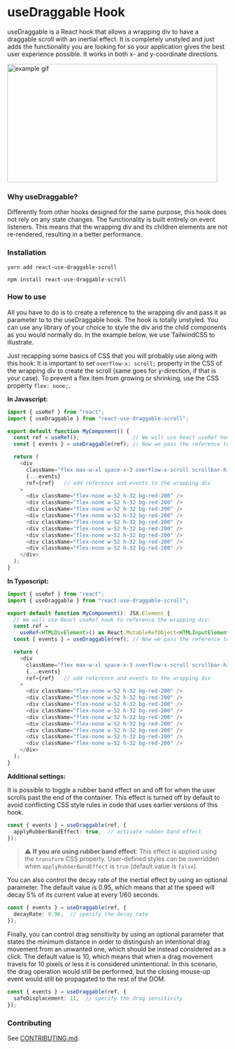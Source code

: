 # useDraggable Hook

useDraggable is a React hook that allows a wrapping div to have a draggable scroll with an inertial effect.
It is completely unstyled and just adds the functionality you are looking for so your application gives
the best user experience possible. It works in both x- and y-coordinate directions.


<img alt="example gif" src="https://github.com/rfmiotto/react-use-draggable-scroll/blob/main/.github/example.gif" width="480" height="270"/>

### Why useDraggable?

Differently from other hooks designed for the same purpose, this hook does not rely on any state changes. The
functionality is built entirely on event listeners. This means that the wrapping div and its children elements
are not re-rendered, resulting in a better performance.

### Installation

```console
yarn add react-use-draggable-scroll
```
```console
npm install react-use-draggable-scroll
```

### How to use

All you have to do is to create a reference to the wrapping div and pass it as parameter to to the useDraggable hook.
The hook is totally unstyled. You can use any library of your choice to style the div and the child components as you would normally do.
In the example below, we use TailwindCSS to illustrate.

Just recapping some basics of CSS that you will probably use along with this hook: It is important to set `overflow-x: scroll;`
property in the CSS of the wrapping div to create the scroll (same goes for y-direction, if that is your case). To prevent a
flex item from growing or shrinking, use the CSS property `flex: none;`.


**In Javascript:**
```javascript
import { useRef } from "react";
import { useDraggable } from "react-use-draggable-scroll";

export default function MyComponent() {
  const ref = useRef();                 // We will use React useRef hook to reference the wrapping div:
  const { events } = useDraggable(ref); // Now we pass the reference to the useDraggable hook:

  return (
    <div
      className="flex max-w-xl space-x-3 overflow-x-scroll scrollbar-hide"
      {...events}
      ref={ref}   // add reference and events to the wrapping div
    >
      <div className="flex-none w-52 h-32 bg-red-200" />
      <div className="flex-none w-52 h-32 bg-red-200" />
      <div className="flex-none w-52 h-32 bg-red-200" />
      <div className="flex-none w-52 h-32 bg-red-200" />
      <div className="flex-none w-52 h-32 bg-red-200" />
      <div className="flex-none w-52 h-32 bg-red-200" />
      <div className="flex-none w-52 h-32 bg-red-200" />
      <div className="flex-none w-52 h-32 bg-red-200" />
      <div className="flex-none w-52 h-32 bg-red-200" />
    </div>
  );
}
```


**In Typescript:**
```typescript
import { useRef } from "react";
import { useDraggable } from "react-use-draggable-scroll";

export default function MyComponent(): JSX.Element {
  // We will use React useRef hook to reference the wrapping div:
  const ref =
    useRef<HTMLDivElement>() as React.MutableRefObject<HTMLInputElement>;
  const { events } = useDraggable(ref); // Now we pass the reference to the useDraggable hook:

  return (
    <div
      className="flex max-w-xl space-x-3 overflow-x-scroll scrollbar-hide"
      {...events}
      ref={ref}   // add reference and events to the wrapping div
    >
      <div className="flex-none w-52 h-32 bg-red-200" />
      <div className="flex-none w-52 h-32 bg-red-200" />
      <div className="flex-none w-52 h-32 bg-red-200" />
      <div className="flex-none w-52 h-32 bg-red-200" />
      <div className="flex-none w-52 h-32 bg-red-200" />
      <div className="flex-none w-52 h-32 bg-red-200" />
      <div className="flex-none w-52 h-32 bg-red-200" />
      <div className="flex-none w-52 h-32 bg-red-200" />
      <div className="flex-none w-52 h-32 bg-red-200" />
    </div>
  );
}
```

**Additional settings:**

It is possible to toggle a rubber band effect on and off for when the
user scrolls past the end of the container. This effect is turned off by default to avoid conflicting CSS style rules in code that uses earlier versions of this hook.

```typescript
const { events } = useDraggable(ref, {
  applyRubberBandEffect: true,  // activate rubber band effect
});
```
> :warning: **If you are using rubber band effect**: This effect is applied
> using the `transform` CSS property. User-defined styles can be overridden when `applyRubberBandEffect` is `true` (default value is `false`).
>

You can also control the decay rate of the inertial effect by using an optional
parameter. The default value is 0.95, which means that at the speed will decay 5% of
its current value at every 1/60 seconds.

```typescript
const { events } = useDraggable(ref, {
  decayRate: 0.96,  // specify the decay rate
});
```

Finally, you can control drag sensitivity by using an optional parameter that states
the minimum distance in order to distinguish an intentional drag movement from
an unwanted one, which should be instead considered as a click.
The default value is 10, which means that when a drag movement travels for 10 pixels
or less it is considered unintentional. In this scenario, the drag operation would
still be performed, but the closing mouse-up event would still be propagated to the
rest of the DOM.

```typescript
const { events } = useDraggable(ref, {
  safeDisplacement: 11,  // specify the drag sensitivity
});
```

### Contributing

See [CONTRIBUTING.md](CONTRIBUTING.md).
